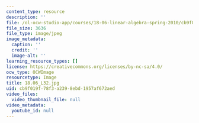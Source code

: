 ```yaml
---
content_type: resource
description: ''
file: /ol-ocw-studio-app/courses/18-06-linear-algebra-spring-2010/cb9f019f78f3a2398ebd1957af672aed_18.06_L32.jpg
file_size: 3636
file_type: image/jpeg
image_metadata:
  caption: ''
  credit: ''
  image-alt: ''
learning_resource_types: []
license: https://creativecommons.org/licenses/by-nc-sa/4.0/
ocw_type: OCWImage
resourcetype: Image
title: 18.06_L32.jpg
uid: cb9f019f-78f3-a239-8ebd-1957af672aed
video_files:
  video_thumbnail_file: null
video_metadata:
  youtube_id: null
---
```

